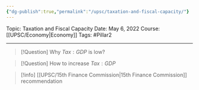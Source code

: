 ```yaml
---
{"dg-publish":true,"permalink":"/upsc/taxation-and-fiscal-capacity/"}
---
```


Topic: Taxation and Fiscal Capacity
Date: May 6, 2022
Course: [[UPSC/Economy\|Economy]]
Tags: #Pillar2 

---

> [!Question] Why $Tax:GDP$ is low? 
>  

> [!Question] How to increase $Tax : GDP$

> [!info] [[UPSC/15th Finance Commission\|15th Finance Commission]] recommendation
> 


